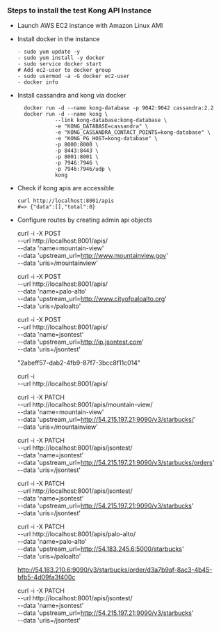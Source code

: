 ### Steps to install the test Kong API Instance
- Launch AWS EC2 instance with Amazon Linux AMI 
- Install docker in the instance
  ```
  - sudo yum update -y
  - sudo yum install -y docker
  - sudo service docker start
  # Add ec2-user to docker group
  - sudo usermod -a -G docker ec2-user 
  - docker info
  ```
- Install cassandra and kong via docker
  ```
	docker run -d --name kong-database -p 9042:9042 cassandra:2.2
	docker run -d --name kong \
              --link kong-database:kong-database \
              -e "KONG_DATABASE=cassandra" \
              -e "KONG_CASSANDRA_CONTACT_POINTS=kong-database" \
              -e "KONG_PG_HOST=kong-database" \
              -p 8000:8000 \
              -p 8443:8443 \
              -p 8001:8001 \
              -p 7946:7946 \
              -p 7946:7946/udp \
              kong
  ```
- Check if kong apis are accessible
  ```
  curl http://localhost:8001/apis
  #=> {"data":[],"total":0}
  ```

- Configure routes by creating admin api objects
  
  curl -i -X POST \
  --url http://localhost:8001/apis/ \
  --data 'name=mountain-view' \
  --data 'upstream_url=http://www.mountainview.gov' \
  --data 'uris=/mountainview'

  curl -i -X POST \
  --url http://localhost:8001/apis/ \
  --data 'name=palo-alto' \
  --data 'upstream_url=http://www.cityofpaloalto.org' \
  --data 'uris=/paloalto'

  curl -i -X POST \
  --url http://localhost:8001/apis/ \
  --data 'name=jsontest' \
  --data 'upstream_url=http://ip.jsontest.com' \
  --data 'uris=/jsontest'
  

  "2abeff57-dab2-4fb9-87f7-3bcc8f11c014"
  
  curl -i \
  --url http://localhost:8001/apis/

  curl -i -X PATCH \
  --url http://localhost:8001/apis/mountain-view/ \
  --data 'name=mountain-view' \
  --data 'upstream_url=http://54.215.197.21:9090/v3/starbucks/' \
  --data 'uris=/mountainview'

  curl -i -X PATCH \
  --url http://localhost:8001/apis/jsontest/ \
  --data 'name=jsontest' \
  --data 'upstream_url=http://54.215.197.21:9090/v3/starbucks/orders' \
  --data 'uris=/jsontest'

  curl -i -X PATCH \
  --url http://localhost:8001/apis/jsontest/ \
  --data 'name=jsontest' \
  --data 'upstream_url=http://54.215.197.21:9090/v3/starbucks' \
  --data 'uris=/jsontest'


  curl -i -X PATCH \
  --url http://localhost:8001/apis/palo-alto/ \
  --data 'name=palo-alto' \
  --data 'upstream_url=http://54.183.245.6:5000/starbucks' \
  --data 'uris=/paloalto'

  http://54.183.210.6:9090/v3/starbucks/order/d3a7b9af-8ac3-4b45-bfb5-4d09fa3f400c
  

  curl -i -X PATCH \
  --url http://localhost:8001/apis/jsontest/ \
  --data 'name=jsontest' \
  --data 'upstream_url=http://54.215.197.21:9090/v3/starbucks' \
  --data 'uris=/jsontest'
